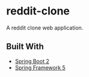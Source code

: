 # reddit-clone
A reddit clone web application.

## Built With

* [Spring Boot 2](https://projects.spring.io/spring-boot/)
* [Spring Framework 5](https://projects.spring.io/spring-framework/)

